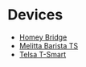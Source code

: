 # Devices

- [Homey Bridge](./Homey%20Bridge)
- [Melitta Barista TS](./Melitta%20Barista%20TS)
- [Telsa T-Smart](./Telsa%20T-Smart)
